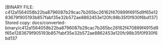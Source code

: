 [BINARY FILE: c412a1564058b22ba8796087b29cac7b265bc26162f470899f4915d9f65e1283679f905193b857fabf35e32b572ae8862453e120fc98b35f0f930f6bd137]
Stored copy: docs/converted-binary/c412a1564058b22ba8796087b29cac7b265bc26162f470899f4915d9f65e1283679f905193b857fabf35e32b572ae8862453e120fc98b35f0f930f6bd137
